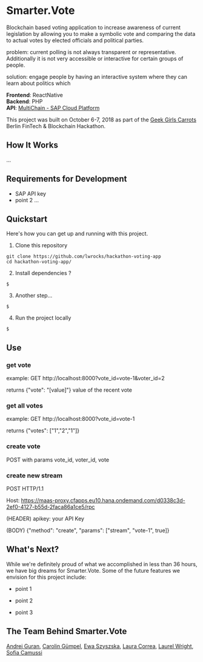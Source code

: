 # Smarter.Vote
Blockchain based voting application to increase awareness of current legislation by allowing you to make a symbolic vote and comparing the data to actual votes by elected officials and political parties.

<!-- Image? -->

problem: current polling is not always transparent or representative. Additionally it is not very accessible or interactive for certain groups of people.

solution: engage people by having an interactive system where they can learn about politics which

<!-- Image? -->

**Frontend**: ReactNative <br>
**Backend**: PHP <br>
**API**: [MultiChain - SAP Cloud Platform](https://cloudplatform.sap.com/capabilities/product-info.MultiChain-on-SAP-Cloud-Platform.c091cbd8-bb96-447a-81ca-5f5555996b02.html)


This project was built on October 6-7, 2018 as part of the [Geek Girls Carrots](http://www.hacklikeagirl.co/) Berlin FinTech & Blockchain Hackathon.

## How It Works
... 

<!-- Image? -->

## Requirements for Development
* SAP API key
* point 2 ...

## Quickstart
Here's how you can get up and running with this project.

1. Clone this repository
```
git clone https://github.com/lwrocks/hackathon-voting-app
cd hackathon-voting-app/
```
2. Install dependencies ?
```
$
```

3. Another step...
```
$
```

4. Run the project locally
```
$
```

## Use
### get vote
example:
GET http://localhost:8000?vote_id=vote-1&voter_id=2

returns {"vote": "[value]"}  value of the recent vote

### get all votes
example:
GET http://localhost:8000?vote_id=vote-1

returns {"votes": ["1","2","1"]}

### create vote
POST with params vote_id, voter_id, vote

### create new stream
POST  HTTP/1.1

Host: https://maas-proxy.cfapps.eu10.hana.ondemand.com/d0338c3d-2ef0-4127-b55d-2faca86a1ce5/rpc

(HEADER) apikey: your API Key

(BODY) {"method": "create", "params": ["stream", "vote-1", true]}


## What's Next?
While we're definitely proud of what we accomplished in less than 36 hours, we have big dreams for Smarter.Vote. Some of the future features we envision for this project include:

* point 1

* point 2

* point 3


## The Team Behind Smarter.Vote
[Andrej Guran](https://github.com/andrejguran), 
[Carolin Gümpel](https://github.com/gluecksbaerchi),
[Ewa Szyszska](https://github.com/EwaSzyszka), 
[Laura Correa](https://github.com/lcorr8), 
[Laurel Wright](https://github.com/lwrocks), 
[Sofia Camussi](https://github.com/sofiacamussi)
